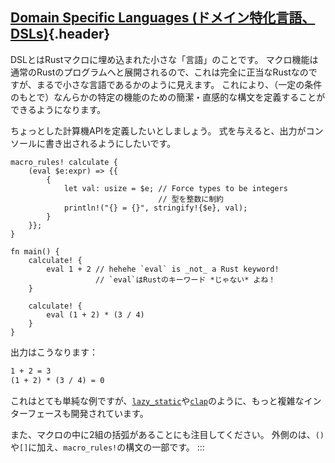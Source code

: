 ## [Domain Specific Languages (ドメイン特化言語、DSLs)](#domain-specific-languages-ドメイン特化言語dsls){.header}

DSLとはRustマクロに埋め込まれた小さな「言語」のことです。
マクロ機能は通常のRustのプログラムへと展開されるので、これは完全に正当なRustなのですが、まるで小さな言語であるかのように見えます。
これにより、（一定の条件のもとで）なんらかの特定の機能のための簡潔・直感的な構文を定義することができるようになります。

ちょっとした計算機APIを定義したいとしましょう。
式を与えると、出力がコンソールに書き出されるようにしたいです。

    macro_rules! calculate {
        (eval $e:expr) => {{
            {
                let val: usize = $e; // Force types to be integers
                                     // 型を整数に制約
                println!("{} = {}", stringify!{$e}, val);
            }
        }};
    }

    fn main() {
        calculate! {
            eval 1 + 2 // hehehe `eval` is _not_ a Rust keyword!
                       // `eval`はRustのキーワード *じゃない* よね！
        }

        calculate! {
            eval (1 + 2) * (3 / 4)
        }
    }

出力はこうなります：

``` txt
1 + 2 = 3
(1 + 2) * (3 / 4) = 0
```

これはとても単純な例ですが、[`lazy_static`](https://crates.io/crates/lazy_static)や[`clap`](https://crates.io/crates/clap)のように、もっと複雑なインターフェースも開発されています。

また、マクロの中に2組の括弧があることにも注目してください。
外側のは、`()`や`[]`に加え、`macro_rules!`の構文の一部です。
:::

